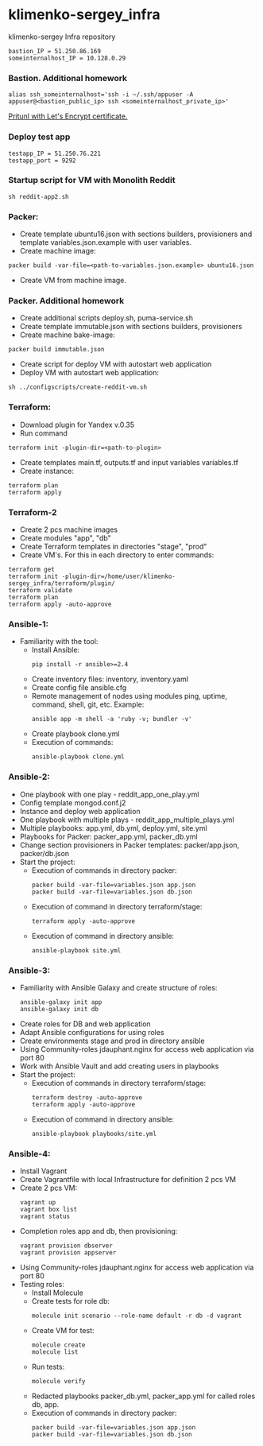 # klimenko-sergey_infra
klimenko-sergey Infra repository

```
bastion_IP = 51.250.86.169
someinternalhost_IP = 10.128.0.29
```

### Bastion. Additional homework

```
alias ssh_someinternalhost='ssh -i ~/.ssh/appuser -A appuser@<bastion_public_ip> ssh <someinternalhost_private_ip>'
```
[Pritunl with Let's Encrypt certificate.](https://51.250.86.169.sslip.io)

### Deploy test app
```
testapp_IP = 51.250.76.221
testapp_port = 9292
```
### Startup script for VM with Monolith Reddit
```
sh reddit-app2.sh
```
### Packer:

 * Create template ubuntu16.json with sections builders, provisioners and template variables.json.example with user variables.
 * Create machine image:
```
packer build -var-file=<path-to-variables.json.example> ubuntu16.json
```
 * Create VM from machine image.

### Packer. Additional homework
 * Create additional scripts deploy.sh, puma-service.sh
 * Create template immutable.json with sections builders, provisioners
 * Create machine bake-image:
```
packer build immutable.json
```
 * Create script for deploy VM with autostart web application
 * Deploy VM with autostart web application:
```
sh ../configscripts/create-reddit-vm.sh
```
### Terraform:
 * Download plugin for Yandex v.0.35
 * Run command
```
terraform init -plugin-dir=<path-to-plugin>
```
 * Create templates main.tf, outputs.tf and input variables variables.tf
 * Create instance:
```
terraform plan
terraform apply
```
### Terraform-2
 * Create 2 pcs machine images
 * Create modules "app", "db"
 * Create Terraform templates in directories "stage", "prod"
 * Create VM's. For this in each directory to enter commands:
```
terraform get
terraform init -plugin-dir=/home/user/klimenko-sergey_infra/terraform/plugin/
terraform validate
terraform plan
terraform apply -auto-approve
```
### Ansible-1:
 * Familiarity with the tool:
   * Install Ansible:
     ```
     pip install -r ansible>=2.4
     ```
   * Create inventory files: inventory, inventory.yaml
   * Create config file ansible.cfg
   * Remote management of nodes using modules ping, uptime, command, shell, git, etc. Example:
     ```
     ansible app -m shell -a 'ruby -v; bundler -v'
     ```
   * Create playbook clone.yml
   * Execution of commands:
     ```
     ansible-playbook clone.yml
     ```
### Ansible-2:
 * One playbook with one play - reddit_app_one_play.yml
 * Config template mongod.conf.j2
 * Instance and deploy web application
 * One playbook with multiple plays - reddit_app_multiple_plays.yml
 * Multiple playbooks: app.yml, db.yml, deploy.yml, site.yml
 * Playbooks for Packer: packer_app.yml, packer_db.yml
 * Change section provisioners in Packer templates: packer/app.json, packer/db.json
 * Start the project:
   * Execution of commands in directory packer:
     ```
     packer build -var-file=variables.json app.json
     packer build -var-file=variables.json db.json
     ```
   * Execution of command in directory terraform/stage:
     ```
     terraform apply -auto-approve
     ```
   * Execution of command in directory ansible:
     ```
     ansible-playbook site.yml
     ```
### Ansible-3:
 * Familiarity with Ansible Galaxy and create structure of roles:
   ```
   ansible-galaxy init app
   ansible-galaxy init db
   ```
 * Create roles for DB and web application
 * Adapt Ansible configurations for using roles
 * Create environments stage and prod in directory ansible
 * Using Community-roles jdauphant.nginx for access web application via port 80
 * Work with Ansible Vault and add creating users in playbooks
 * Start the project:
   * Execution of commands in directory terraform/stage:
     ```
     terraform destroy -auto-approve
     terraform apply -auto-approve
     ```
   * Execution of command in directory ansible:
     ```
     ansible-playbook playbooks/site.yml
     ```
### Ansible-4:
 * Install Vagrant
 * Create Vagrantfile with local Infrastructure for definition 2 pcs VM
 * Create 2 pcs VM:
   ```
   vagrant up
   vagrant box list
   vagrant status
   ```
 * Completion roles app and db, then provisioning:
   ```
   vagrant provision dbserver
   vagrant provision appserver
   ```
 * Using Community-roles jdauphant.nginx for access web application via port 80
 * Testing roles:
    * Install Molecule
    * Create tests for role db:
      ```
      molecule init scenario --role-name default -r db -d vagrant
      ```
    * Create VM for test:
      ```
      molecule create
      molecule list
      ```
    * Run tests:
      ```
      molecule verify
      ```
    * Redacted playbooks packer_db.yml, packer_app.yml for called roles db, app.
    * Execution of commands in directory packer:
      ```
      packer build -var-file=variables.json app.json
      packer build -var-file=variables.json db.json
      ```
